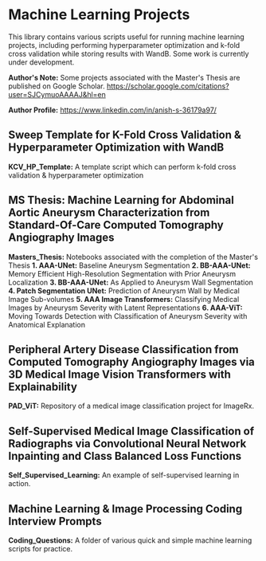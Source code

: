 # Machine Learning Projects
This library contains various scripts useful for running machine learning projects, including performing hyperparameter optimization and k-fold cross validation while storing results with WandB. Some work is currently under development. 

**Author's Note:** Some projects associated with the Master's Thesis are published on Google Scholar. https://scholar.google.com/citations?user=SJCymuoAAAAJ&hl=en

**Author Profile:** https://www.linkedin.com/in/anish-s-36179a97/

## Sweep Template for K-Fold Cross Validation & Hyperparameter Optimization with WandB
**KCV_HP_Template:** A template script which can perform k-fold cross validation & hyperparameter optimization

## MS Thesis: Machine Learning for Abdominal Aortic Aneurysm Characterization from Standard-Of-Care Computed Tomography Angiography Images
**Masters_Thesis:** Notebooks associated with the completion of the Master's Thesis
**1. AAA-UNet:** Baseline Aneurysm Segmentation
**2. BB-AAA-UNet:** Memory Efficient High-Resolution Segmentation with Prior Aneurysm Localization
**3. BB-AAA-UNet:** As Applied to Aneurysm Wall Segmentation
**4. Patch Segmentation UNet:** Prediction of Aneurysm Wall by Medical Image Sub-volumes
**5. AAA Image Transformers:** Classifying Medical Images by Aneurysm Severity with Latent Representations
**6. AAA-ViT:** Moving Towards Detection with Classification of Aneurysm Severity with Anatomical Explanation

## Peripheral Artery Disease Classification from Computed Tomography Angiography Images via 3D Medical Image Vision Transformers with Explainability
**PAD_ViT:** Repository of a medical image classification project for ImageRx. 

## Self-Supervised Medical Image Classification of Radiographs via Convolutional Neural Network Inpainting and Class Balanced Loss Functions
**Self_Supervised_Learning:** An example of self-supervised learning in action. 

## Machine Learning & Image Processing Coding Interview Prompts
**Coding_Questions:** A folder of various quick and simple machine learning scripts for practice. 


